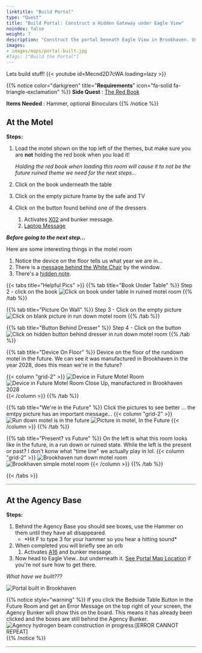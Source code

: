 ```yaml
---
linktitle: "Build Portal"
type: "Quest"
title: "Build Portal: Construct a Hidden Gateway under Eagle View"
noindex: false
weight: 7
description: "Construct the portal beneath Eagle View in Brookhaven. Use this guide to activate the hidden gateway and uncover its purpose."
images:
- images/maps/portal-built.jpg
#Tags: ["Build the Portal"]
---
```



Lets build stuff!
{{< youtube id=Mecnd2D7cWA loading=lazy >}}

{{% notice color="darkgreen" title="**Requirements**" icon="fa-solid fa-triangle-exclamation"  %}}
**Side Quest** : [The Red Book](/lore/special_tools/the_red_book)

**Items Needed** : Hammer, optional Binoculars
{{% /notice %}}



## At the Motel
**Steps:**

1. Load the motel shown on the top left of the themes, but make sure you are **not** holding the red book when you load it!

	_Holding the red book when loading this room will cause it to not be the future ruined theme we need for the next steps..._
1. Click on the book underneath the table
2. Click on the empty picture frame by the safe and TV
3. Click on the button found behind one of the dressers
	1. Activates [X02](/casebook/light_panel#x02) and bunker message.
	1. [Laptop Message](/casebook/computer/agency/#power-of-the-book)


**_Before going to the next step..._**

Here are some interesting things in the motel room

1. Notice the device on the floor tells us what year we are in...
1. There is a [message behind the White Chair](/casebook/notes/agency/#motel-from-the-future-chair) by the window.
1. There's a [hidden note](/casebook/notes/agency/#motel-from-the-future-closet).

{{< tabs title="Helpful Pics" >}}
{{% tab title="Book Under Table" %}}
Step 2 - click on the book
![Click on book under table in ruined motel room](/images/bh/build_portal_click_book_under_table.png?width=400px)
{{% /tab %}}

{{% tab title="Picture On Wall" %}}
Step 3 - Click on the empty picture
![Click on blank picture in run down motel room](/images/bh/build_portal_click_picture_in_motel_room_2.png?width=400px)
{{% /tab %}}

{{% tab title="Button Behind Dresser" %}}
Step 4 - Click on the button
![Click on hidden button behind dresser in run down motel room](/images/bh/build_portal_button_behind_dresser_in_motel_room.png?width=400px)
{{% /tab %}}

{{% tab title="Device On Floor" %}}
Device on the floor of the rundown motel in the future. We can see it was manufactured in Brookhaven in the year 2028, does this mean we're in the future?

{{< column "grid-2" >}}
![Device in Future Motel Room](/images/bh/build_portal_device_on_floor_manufactured_2028.png)
![Device in Future Motel Room Close Up, manufactured in Brookhaven 2028](/images/bh/build_portal_device_on_floor_manufactured_2028_closeup.png)
{{< /column >}}
{{% /tab %}}

{{% tab title="We're in the Future" %}}
Click the pictures to see better ... the emtpy picture has an important message...
{{< column "grid-2" >}}
![Run down motel is in the future](/images/bh/build_portal_message_on_picture_in_motel.png?width=400px)
![Picture in motel, In the Future](/images/bh/build_portal_message_on_picture_in_motel_closeup.png?width=400px)
{{< /column >}}
{{% /tab %}}

{{% tab title="Present? vs Future" %}}
On the left is what this room looks like in the future, in a run down or ruined state. While the left is the present or past? I don't konw what "time line" we actually play in lol.
{{< column "grid-2" >}}
![Brookhaven run down motel room](/images/bh/motel_room_run_down_ruined.png?width=400px)
![Brookhaven simple motel room](/images/bh/motel_update_simple_theme.png?width=400px)
{{< /column >}}
{{% /tab %}}

{{< /tabs >}}


<hr style="background-color: #28b44c" size=8>

## At the Agency Base

**Steps:**


1. Behind the Agency Base you should see boxes, use the Hammer on them until they have all disappeared.
	- \*Hit F to type 3 for your hammer so you hear a hitting sound\*
2. When completed you will briefly see an orb
	1. Activates [A16](/casebook/light_panel#a16) and bunker message.
3. Now head to Eagle View...but underneath it. [See Portal Map Location](/map/poi/portal/) if you're not sure how to get there.

_What have we built???_

![Portal built in Brookhaven](/images/bh/brookhaven_built_portal.png)


{{% notice style="warning" %}}
If you click the Bedside Table Button in the Future Room and get an Error Message on the top right of your screen, the Agency Bunker will show this on the board. This means it has already been clicked and the boxes are still behind the Agency Bunker.
![Agency hydrogen beam construction in progress:[ERROR CANNOT REPEAT]](/images/bh/build_portal_error.jpg)
{{% /notice %}}




<hr style="background-color: #28b44c" size=8>

